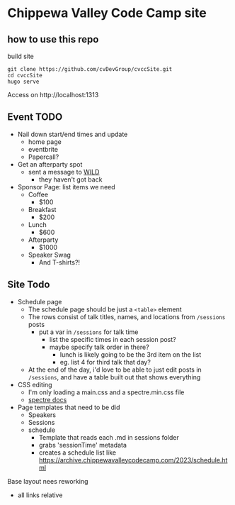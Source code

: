 # Chippewa Valley Code Camp site


## how to use this repo
build site
```
git clone https://github.com/cvDevGroup/cvccSite.git
cd cvccSite
hugo serve
```

Access on http://localhost:1313


## Event TODO
- Nail down start/end times and update
    - home page
    - eventbrite
    - Papercall?
- Get an afterparty spot
    - sent a message to [WILD](https://www.visiteauclaire.com/listing/wild%3a-a-feral-kitchen-by-livegreatfood/4942/#tab-map)
        - they haven't got back
- Sponsor Page: list items we need
    - Coffee
        - $100
    - Breakfast
        - $200
    - Lunch
        - $600
    - Afterparty
        - $1000
    - Speaker Swag
        - And T-shirts?!
    

## Site Todo
- Schedule page
    - The schedule page should be just a `<table>` element
    - The rows consist of talk titles, names, and locations from `/sessions` posts
        - put a var in `/sessions` for talk time
            - list the specific times in each session post?
            - maybe specify talk order in there?
                - lunch is likely going to be the 3rd item on the list
                - eg. list 4 for third talk that day?
    - At the end of the day, i'd love to be able to just edit posts in `/sessions`, and have a table built out that shows everything
- CSS editing 
    - I'm only loading a main.css and a spectre.min.css file
    - [spectre docs](https://picturepan2.github.io/spectre/getting-started.html)
- Page templates that need to be did
    - Speakers
    - Sessions
    - schedule
        - Template that reads each .md in sessions folder
        - grabs 'sessionTime' metadata
        - creates a schedule list like https://archive.chippewavalleycodecamp.com/2023/schedule.html


Base layout nees reworking
 - all links relative


 


